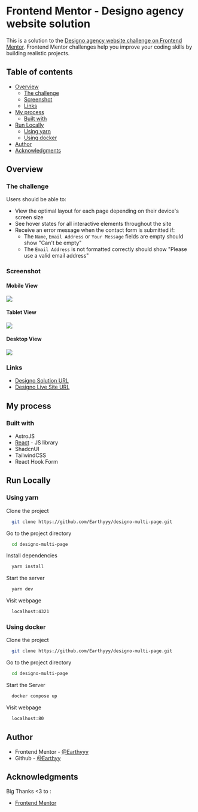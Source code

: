 # Frontend Mentor - Designo agency website solution

This is a solution to the [Designo agency website challenge on Frontend Mentor](https://www.frontendmentor.io/challenges/designo-multipage-website-G48K6rfUT). Frontend Mentor challenges help you improve your coding skills by building realistic projects.

## Table of contents

- [Overview](#overview)
  - [The challenge](#the-challenge)
  - [Screenshot](#screenshot)
  - [Links](#links)
- [My process](#my-process)
  - [Built with](#built-with)
- [Run Locally](#run-locally)
  - [Using yarn](#using-yarn)
  - [Using docker](#using-docker)
- [Author](#author)
- [Acknowledgments](#acknowledgments)

## Overview

### The challenge

Users should be able to:

- View the optimal layout for each page depending on their device's screen size
- See hover states for all interactive elements throughout the site
- Receive an error message when the contact form is submitted if:
  - The `Name`, `Email Address` or `Your Message` fields are empty should show "Can't be empty"
  - The `Email Address` is not formatted correctly should show "Please use a valid email address"

### Screenshot

#### Mobile View

![](./mobile-view.png)

#### Tablet View

![](./tablet-view.png)

#### Desktop View

![](./desktop-view.png)

### Links

- [Designo Solution URL](https://your-solution-url.com)
- [Designo Live Site URL](https://your-live-site-url.com)

## My process

### Built with

- AstroJS
- [React](https://reactjs.org/) - JS library
- ShadcnUI
- TailwindCSS
- React Hook Form

## Run Locally

### Using yarn

Clone the project

```bash
  git clone https://github.com/Earthyyy/designo-multi-page.git
```

Go to the project directory

```bash
  cd designo-multi-page
```

Install dependencies

```bash
  yarn install
```

Start the server

```bash
  yarn dev
```

Visit webpage

```bash
  localhost:4321
```

### Using docker

Clone the project

```bash
  git clone https://github.com/Earthyyy/designo-multi-page.git
```

Go to the project directory

```bash
  cd designo-multi-page
```

Start the Server

```bash
  docker compose up
```

Visit webpage

```bash
  localhost:80
```

## Author

- Frontend Mentor - [@Earthyyy](https://www.frontendmentor.io/profile/Earthyyy)
- Github - [@Earthyy](https://github.com/Earthyyy)

## Acknowledgments

Big Thanks <3 to :

- [Frontend Mentor](https://www.frontendmentor.io/)
